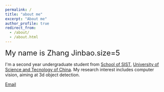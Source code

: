 ```yaml
---
permalink: /
title: "about me"
excerpt: "About me"
author_profile: true
redirect_from: 
  - /about/
  - /about.html
---
```

<font size=5>My name is Zhang Jinbao.size=5</font>


I'm a second year undergraduate student from [School of SIST](https://sist.ustc.edu.cn/), [University of Science and Tecnology of China](https://www.ustc.edu.cn/). My research interest includes computer vision, aiming at 3d object detection.


[Email](mailto:zjb19990529@mail.ustc.edu.cn) 


